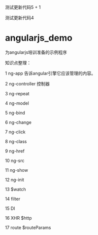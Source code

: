测试更新代码5 + 1

测试更新代码4

angularjs_demo
============================

为angularjs培训准备的示例程序

知识点整理：

1  ng-app
   告诉angular引擎它应该管理的内容。

2  ng-controller
   控制器

3  ng-repeat
    

4  ng-model

5  ng-bind

6  ng-change

7  ng-click

8  ng-class  

9  ng-href

10  ng-src

11  ng-show

12  ng-init

13 $watch

14 filter

15 DI

16 XHR $http

17 route $routeParams


